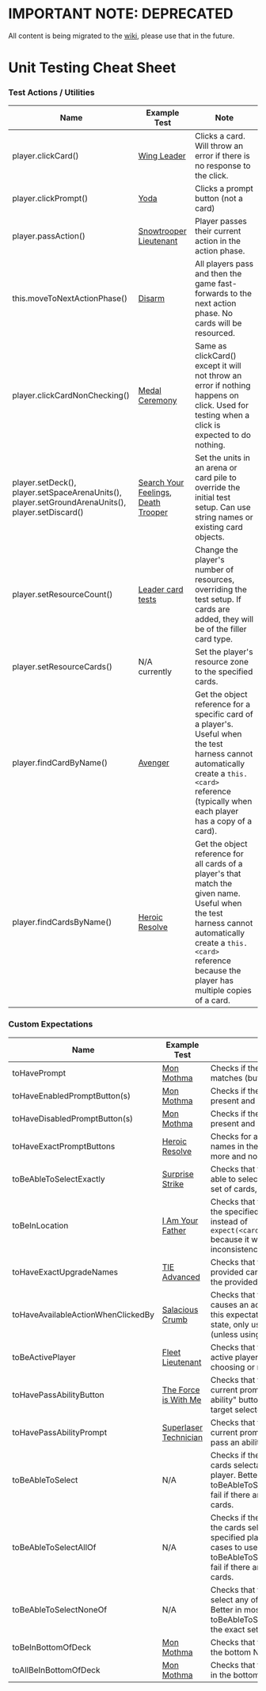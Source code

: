 # IMPORTANT NOTE: DEPRECATED
All content is being migrated to the [wiki](https://github.com/SWU-Karabast/forceteki/wiki), please use that in the future.

# Unit Testing Cheat Sheet

### Test Actions / Utilities

| Name | Example Test | Note |
| --- | --- | --- |
| player.clickCard() | [Wing Leader](..\test\server\cards\01_SOR\units\WingLeader.spec.js) | Clicks a card. Will throw an error if there is no response to the click. |
| player.clickPrompt() | [Yoda](..\test\server\cards\01_SOR\units\YodaOldMaster.spec.js) | Clicks a prompt button (not a card) |
| player.passAction() | [Snowtrooper Lieutenant](..\test\server\cards\01_SOR\units\SnowtrooperLieutenant.spec.js) | Player passes their current action in the action phase. |
| this.moveToNextActionPhase() | [Disarm](..\test\server\cards\01_SOR\events\Disarm.spec.js) | All players pass and then the game fast-forwards to the next action phase. No cards will be resourced. |
| player.clickCardNonChecking() | [Medal Ceremony](..\test\server\cards\01_SOR\events\MedalCeremony.spec.js) | Same as clickCard() except it will not throw an error if nothing happens on click. Used for testing when a click is expected to do nothing.
| player.setDeck(), player.setSpaceArenaUnits(),<br>player.setGroundArenaUnits(), player.setDiscard() | [Search Your Feelings](..\test\server\cards\01_SOR\events\SearchYourFeelings.spec.js),<br>[Death Trooper](..\test\server\cards\01_SOR\DeathTrooper.spec.js) | Set the units in an arena or card pile to override the initial test setup. Can use string names or existing card objects. |
| player.setResourceCount() | [Leader card tests](..\test\server\core\card\Leader.spec.js) | Change the player's number of resources, overriding the test setup. If cards are added, they will be of the filler card type. |
| player.setResourceCards() | N/A currently | Set the player's resource zone to the specified cards. |
| player.findCardByName() | [Avenger](..\test\server\cards\01_SOR\units\AvengerHuntingStarDestroyer.spec.js) | Get the object reference for a specific card of a player's. Useful when the test harness cannot automatically create a `this.<card>` reference (typically when each player has a copy of a card). |
| player.findCardsByName() | [Heroic Resolve](..\test\server\cards\02_SHD\upgrades\HeroicResolve.spec.js) | Get the object reference for all cards of a player's that match the given name. Useful when the test harness cannot automatically create a `this.<card>` reference because the player has multiple copies of a card. |

### Custom Expectations

| Name | Example Test | Note |
| --- | --- | --- |
| toHavePrompt | [Mon Mothma](test\server\cards\01_SOR\MonMothmaVoiceoftheRebellion.spec.js) | Checks if the prompt's name or text matches (but not buttons) |
| toHaveEnabledPromptButton(s) | [Mon Mothma](..\test\server\cards\01_SOR\MonMothmaVoiceoftheRebellion.spec.js) | Checks if the prompt button is present and in an enabled state |
| toHaveDisabledPromptButton(s) | [Mon Mothma](..\test\server\cards\01_SOR\MonMothmaVoiceoftheRebellion.spec.js) | Checks if the prompt button is present and in a disabled state |
| toHaveExactPromptButtons | [Heroic Resolve](..\test\server\cards\02_SHD\upgrades\HeroicResolve.spec.js) | Checks for an exact set of button names in the current prompt, no more and no less. |
| toBeAbleToSelectExactly | [Surprise Strike](..\test\server\cards\01_SOR\SurpriseStrike.spec.js) | Checks that that specified player is able to select exactly the specified set of cards, no more and no less.
| toBeInLocation | [I Am Your Father](..\test\server\cards\01_SOR\SearchYourFeelings.spec.js) | Checks that the provided card is in the specified game zone. Use this instead of `expect(<card>.location).toBe(...)` because it will check for inconsistency in game state. |
| toHaveExactUpgradeNames | [TIE Advanced](..\test\server\cards\01_SOR\TieAdvanced.spec.js) | Checks that the names of the provided card's upgrades match the provided list of card names. |
| toHaveAvailableActionWhenClickedBy | [Salacious Crumb](..\test\server\cards\02_SHD\SalaciousCrumbObnoxiousPet.spec.js) | Checks that the card, when clicked, causes an action to happen. Since this expectation changes game state, only use it at the end of a test (unless using the `.not` form) |
| toBeActivePlayer | [Fleet Lieutenant](..\test\server\cards\01_SOR\FleetLieutenant.spec.js) | Checks that the selected player is active player (i.e., is currently choosing or resolving their action) |
| toHavePassAbilityButton | [The Force is With Me](..\test\server\cards\01_SOR\events\TheForceIsWithMe.spec.js) | Checks that the selected player's current prompt includes the "Pass ability" button (typically used with target selectors) |
| toHavePassAbilityPrompt | [Superlaser Technician](..\test\server\cards\01_SOR\units\SuperlaserTechnician.spec.js) | Checks that the selected player's current prompt is the prompt to pass an ability |
| toBeAbleToSelect | N/A | Checks if the card is one of the cards selectable by the specified player. Better in most cases to use toBeAbleToSelectExactly as it will fail if there are other selectable cards. |
| toBeAbleToSelectAllOf | N/A | Checks if the cards are a subset of the cards selectable by the specified player. Better in most cases to use toBeAbleToSelectExactly as it will fail if there are other selectable cards. |
| toBeAbleToSelectNoneOf | N/A | Checks that the player cannot select any of the specified cards. Better in most cases to use toBeAbleToSelectExactly to specify the exact set of expected cards. |
| toBeInBottomOfDeck | [Mon Mothma](..\test\server\cards\01_SOR\MonMothmaVoiceoftheRebellion.spec.js) | Checks that the selected card is in the bottom N cards of the deck |
| toAllBeInBottomOfDeck | [Mon Mothma](..\test\server\cards\01_SOR\MonMothmaVoiceoftheRebellion.spec.js) | Checks that the selected cards are in the bottom N cards of the deck |